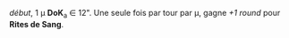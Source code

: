 _début_, 1 μ **DoK**<sub>a</sub> ∈ 12". Une seule fois par tour par μ, gagne _+1 round_ pour **Rites de Sang**.